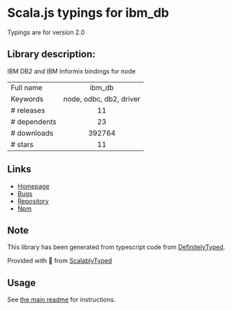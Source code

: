 
# Scala.js typings for ibm_db

Typings are for version 2.0

## Library description:
IBM DB2 and IBM Informix bindings for node

|                    |                 |
| ------------------ | :-------------: |
| Full name          | ibm_db |
| Keywords           | node, odbc, db2, driver |
| # releases         | 11 |
| # dependents       | 23 |
| # downloads        | 392764 |
| # stars            | 11 |

## Links
- [Homepage](https://github.com/ibmdb/node-ibm_db/)
- [Bugs](https://github.com/ibmdb/node-ibm_db/issues)
- [Repository](https://github.com/ibmdb/node-ibm_db)
- [Npm](https://www.npmjs.com/package/ibm_db)
    


## Note
This library has been generated from typescript code from [DefinitelyTyped](https://definitelytyped.org).

Provided with :purple_heart: from [ScalablyTyped](https://github.com/oyvindberg/ScalablyTyped)

## Usage
See [the main readme](../../readme.md) for instructions.


